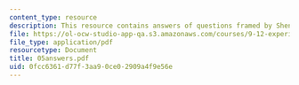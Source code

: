 ```yaml
---
content_type: resource
description: This resource contains answers of questions framed by Shen and Meyer.
file: https://ol-ocw-studio-app-qa.s3.amazonaws.com/courses/9-12-experimental-molecular-neurobiology-fall-2006/0fcc6361d77f3aa90ce02909a4f9e56e_05answers.pdf
file_type: application/pdf
resourcetype: Document
title: 05answers.pdf
uid: 0fcc6361-d77f-3aa9-0ce0-2909a4f9e56e
---
```

